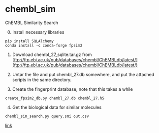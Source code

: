 # chembl_sim
ChEMBL Similarity Search

0. Install necessary libraries
```
pip install SQLAlchemy
conda install -c conda-forge fpsim2
```

1. Download chembl_27_sqlite.tar.gz from [ftp://ftp.ebi.ac.uk/pub/databases/chembl/ChEMBLdb/latest/](ftp://ftp.ebi.ac.uk/pub/databases/chembl/ChEMBLdb/latest/)

2. Untar the file and put chembl_27.db somewhere, and put the attached scripts in the same directory. 

3. Create the fingerprint database, note that this takes a while
```
create_fpsim2_db.py chembl_27.db chembl_27.h5
```

4. Get the biological data for similar molecules 
```
chembl_sim_search.py query.smi out.csv
```

[link](https://www.google.com)
